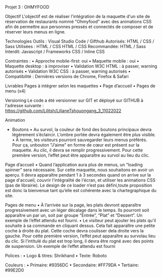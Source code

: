 Projet 3 : OHMYFOOD


Objectif
L'objectif est de réaliser l'intégration de la maquette d'un site de réservation de restaurants nommé "Ohmyfood" avec des animations CSS afin de permettre aux personnes pressés et connectés de composer et de réserver leurs menus en ligne.

Technologies
Outils : Visual Studio Code / Gifthub 
Autorisés: HTML / CSS / Sass
Utilisées : HTML / CSS HTML / CSS
Recommandée: HTML / Sass
Interdit: Javascript / Frameworks CSS / Inline CSS

Contraintes :
•	Approche mobile-first: oui
•	Maquette mobile : oui
•	Maquette desktop : à improviser
•	Validation W3C HTML : à passer, warning autorisés
•	Validation W3C CSS : à passer, warning autorisés
•	Compatibilité : Dernières versions de Chrome, Firefox & Safari

Livrables
Pages à intégrer selon les maquettes
•	Page d’accueil
•	Pages de menu (x4)

Versioning
Le code a été versionner sur GIT et déployé sur GITHUB à l'adresse suivante : https://github.com/Lilitsh/LilianeTshouongang_3_11022022

Animation

- Boutons
•	Au survol, la couleur de fond des boutons principaux devra légèrement s’éclaircir. L’ombre portée devra également être plus visible.
•	À terme, les visiteurs pourront sauvegarder leurs menus préférés. Pour ça, unbouton "J’aime" en forme de cœur est présent sur la maquette. Au clic, il devra se remplir progressivement. Pour cette première version, l’effet peut être apparaître au survol au lieu du clic.

Page d’accueil
•	Quand l’application aura plus de menus, un “loading spinner” sera nécessaire. Sur cette maquette, nous souhaitons en avoir un aperçu. Il devra apparaître pendant 1 à 3 secondes quand on arrive sur la page d'accueil, couvrir l'intégralité de l'écran, et utiliser les animations CSS (pas de librairie). Le design de ce loader n’est pas défini,toute proposition est donc la bienvenue tant qu’elle est cohérente avec la chartegraphique du site.

Pages de menu
•	À l’arrivée sur la page, les plats devront apparaître progressivement avec un léger décalage dans le temps. Ils pourront soit apparaître un par un, soit par groupe “Entrée”, “Plat” et “Dessert”. Un exemple de l’effet attendu est fourni.
•	Le visiteur peut ajouter les plats qu'il souhaite à sa commande en cliquant dessus. Cela fait apparaître une petite coche à droite du plat. Cette coche devra coulisser dela droite vers la gauche. Pour cette première version, l’effet peut apparaître au survolau lieu du clic. Si l’intitulé du plat est trop long, il devra être rogné avec des points de suspension. Un exemple de l’effet attendu est fourni

Polices :
•	Logo & titres: Shrikhand
•	Texte: Roboto

Couleurs :
•	Primaire: #9356DC
•	Secondaire: #FF79DA
•	Tertiaire: #99E2D0


